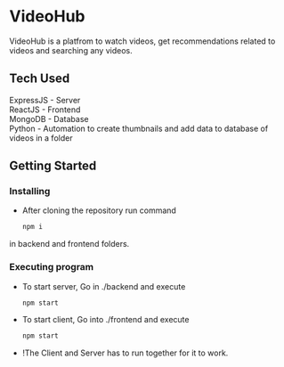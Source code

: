 # VideoHub
VideoHub is a platfrom to watch videos, get recommendations related to videos and searching any videos.  

## Tech Used
ExpressJS - Server  
ReactJS   - Frontend  
MongoDB   - Database  
Python    - Automation to create thumbnails and add data to database of videos in a folder  

## Getting Started

### Installing

* After cloning the repository run command
  ```bash
  npm i
  ```
  
in backend and frontend folders.
### Executing program

* To start server, Go  in ./backend and execute
  ```bash
  npm start
  ```
* To start client, Go into ./frontend and execute
  ```bash
  npm start
  ```
* !The Client and Server has to run together for it to work.
